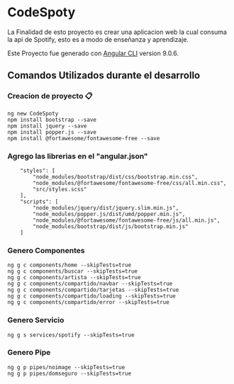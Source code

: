 # CodeSpoty

La Finalidad de esto proyecto es crear una aplicacion web la cual consuma la api de Spotify, esto es a modo de enseñanza y aprendizaje.

Este Proyecto fue generado con [Angular CLI](https://github.com/angular/angular-cli) version 9.0.6.


## Comandos Utilizados durante el desarrollo

### Creacion de proyecto 📋

```
ng new CodeSpoty
npm install bootstrap --save
npm install jquery --save
npm install popper.js --save
npm install @fortawesome/fontawesome-free --save
```

### Agrego las librerias en el "angular.json"

```
    "styles": [
        "node_modules/bootstrap/dist/css/bootstrap.min.css",
        "node_modules/@fortawesome/fontawesome-free/css/all.min.css",
        "src/styles.scss"
    ],
    "scripts": [
        "node_modules/jquery/dist/jquery.slim.min.js",
        "node_modules/popper.js/dist/umd/popper.min.js",
        "node_modules/@fortawesome/fontawesome-free/js/all.min.js",
        "node_modules/bootstrap/dist/js/bootstrap.min.js"
    ]
```

### Genero Componentes

```
ng g c components/home --skipTests=true
ng g c components/buscar --skipTests=true
ng g c components/artista --skipTests=true
ng g c components/compartido/navbar --skipTests=true
ng g c components/compartido/tarjetas --skipTests=true
ng g c components/compartido/loading --skipTests=true
ng g c components/compartido/error --skipTests=true
```

### Genero Servicio

```
ng g s services/spotify --skipTests=true
```

### Genero Pipe

```
ng g p pipes/noimage --skipTests=true
ng g p pipes/domseguro --skipTests=true
```